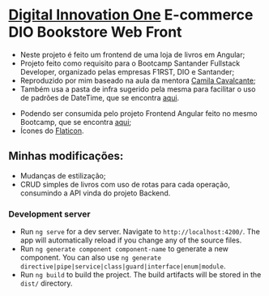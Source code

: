 # [Digital Innovation One](https://www.dio.me) E-commerce DIO Bookstore Web Front

- Neste projeto é feito um frontend de uma loja de livros em Angular;
- Projeto feito como requisito para o Bootcamp Santander Fullstack Developer, organizado pelas empresas F1RST, DIO e Santander;
- Reproduzido por mim baseado na aula da mentora [Camila Cavalcante](https://github.com/cami-la);
- Também usa a pasta de infra sugerido pela mesma para facilitar o uso de padrões de DateTime, que se encontra [aqui](https://github.com/cami-la/academia-digital).
* Podendo ser consumida pelo projeto Frontend Angular feito no mesmo Bootcamp, que se encontra [aqui](https://github.com/JeanBrianez/ecommerce-angular-dio);
* Ícones do [Flaticon](https://www.flaticon.com/).

## Minhas modificações:

- Mudanças de estilização;
- CRUD simples de livros com uso de rotas para cada operação, consumindo a API vinda do projeto Backend.

### Development server
- Run `ng serve` for a dev server. Navigate to `http://localhost:4200/`. The app will automatically reload if you change any of the source files.
- Run `ng generate component component-name` to generate a new component. You can also use `ng generate directive|pipe|service|class|guard|interface|enum|module`.
- Run `ng build` to build the project. The build artifacts will be stored in the `dist/` directory.
